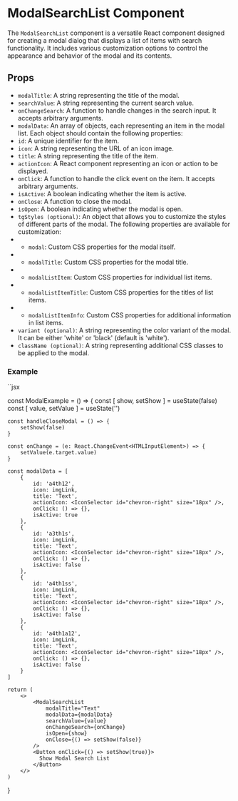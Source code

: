 # ModalSearchList Component

The `ModalSearchList` component is a versatile React component designed for creating a modal dialog that displays a list of items with search functionality. It includes various customization options to control the appearance and behavior of the modal and its contents.

## Props

- `modalTitle`: A string representing the title of the modal.
- `searchValue`: A string representing the current search value.
- `onChangeSearch`: A function to handle changes in the search input. It accepts arbitrary arguments.
- `modalData`: An array of objects, each representing an item in the modal list. Each object should contain the following properties:
- `id`: A unique identifier for the item.
- `icon`: A string representing the URL of an icon image.
- `title`: A string representing the title of the item.
- `actionIcon`: A React component representing an icon or action to be displayed.
- `onClick`: A function to handle the click event on the item. It accepts arbitrary arguments.
- `isActive`: A boolean indicating whether the item is active.
- `onClose`: A function to close the modal.
- `isOpen`: A boolean indicating whether the modal is open.
- `tgStyles (optional)`: An object that allows you to customize the styles of different parts of the modal. The following properties are available for customization:
- - `modal`: Custom CSS properties for the modal itself.
- - `modalTitle`: Custom CSS properties for the modal title.
- - `modalListItem`: Custom CSS properties for individual list items.
- - `modalListItemTitle`: Custom CSS properties for the titles of list items.
- - `modalListItemInfo`: Custom CSS properties for additional information in list items.
- `variant (optional)`: A string representing the color variant of the modal. It can be either 'white' or 'black' (default is 'white').
- `className (optional)`: A string representing additional CSS classes to be applied to the modal.

### Example

``jsx

const ModalExample = () => {
    const [ show, setShow ] = useState<boolean>(false)
    const [ value, setValue ] = useState<string>('')

    const handleCloseModal = () => {
        setShow(false)
    }

    const onChange = (e: React.ChangeEvent<HTMLInputElement>) => {
        setValue(e.target.value)
    }

    const modalData = [
        {
            id: 'a4th12',
            icon: imgLink,
            title: 'Text',
            actionIcon: <IconSelector id="chevron-right" size="18px" />,
            onClick: () => {},
            isActive: true
        },
        {
            id: 'a3th1s',
            icon: imgLink,
            title: 'Text',
            actionIcon: <IconSelector id="chevron-right" size="18px" />,
            onClick: () => {},
            isActive: false
        },
        {
            id: 'a4th1ss',
            icon: imgLink,
            title: 'Text',
            actionIcon: <IconSelector id="chevron-right" size="18px" />,
            onClick: () => {},
            isActive: false
        },
        {
            id: 'a4th1a12',
            icon: imgLink,
            title: 'Text',
            actionIcon: <IconSelector id="chevron-right" size="18px" />,
            onClick: () => {},
            isActive: false
        }
    ]

    return (
        <>
            <ModalSearchList
                modalTitle="Text"
                modalData={modalData}
                searchValue={value}
                onChangeSearch={onChange}
                isOpen={show}
                onClose={() => setShow(false)}
            />
            <Button onClick={() => setShow(true)}>
              Show Modal Search List
            </Button>
        </>
    )
}
```